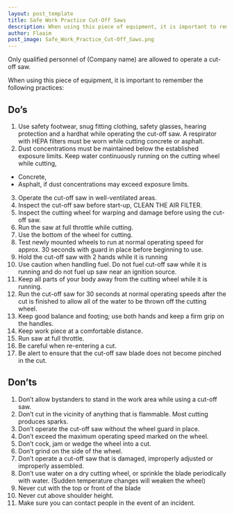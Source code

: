 ```yaml
---
layout: post_template
title: Safe Work Practice Cut-Off Saws
description: When using this piece of equipment, it is important to remember the following practices
author: Flaaim
post_image: Safe_Work_Practice_Cut-Off_Saws.png
---
```



Only qualified personnel of (Company name) are allowed to operate a cut-off saw.

When using this piece of equipment, it is important to remember the following practices:

## Do’s
1. Use safety footwear, snug fitting clothing, safety glasses, hearing protection and a hardhat while operating the cut-off saw.  A respirator with HEPA filters must be worn while cutting concrete or asphalt.
2. Dust concentrations must be maintained below the established exposure limits.  Keep water continuously running on the cutting wheel while cutting,
- Concrete,
- Asphalt, if dust concentrations may exceed exposure limits.
3. Operate the cut-off saw in well-ventilated areas.
4. Inspect the cut-off saw before start-up, CLEAN THE AIR FILTER.
5. Inspect the cutting wheel for warping and damage before using the cut-off saw.
6. Run the saw at full throttle while cutting.
7. Use the bottom of the wheel for cutting.
8. Test newly mounted wheels to run at normal operating speed for approx. 30 seconds with guard in place before beginning to use.
9. Hold the cut-off saw with 2 hands while it is running
10. Use caution when handling fuel.  Do not fuel cut-off saw while it is running and do not fuel up saw near an ignition source.
11. Keep all parts of your body away from the cutting wheel while it is running.
12. Run the cut-off saw for 30 seconds at normal operating speeds after the cut is finished to allow all of the water to be thrown off the cutting wheel.
13. Keep good balance and footing; use both hands and keep a firm grip on the handles.
14. Keep work piece at a comfortable distance.
15. Run saw at full throttle.
16. Be careful when re-entering a cut.
17. Be alert to ensure that the cut-off saw blade does not become pinched in the cut.

## Don’ts
1. Don’t allow bystanders to stand in the work area while using a cut-off saw.
2. Don’t cut in the vicinity of anything that is flammable.  Most cutting produces sparks.
3. Don’t operate the cut-off saw without the wheel guard in place.
4. Don’t exceed the maximum operating speed marked on the wheel.
5. Don’t cock, jam or wedge the wheel into a cut.
6. Don’t grind on the side of the wheel.
7. Don’t operate a cut-off saw that is damaged, improperly adjusted or improperly assembled.
8. Don’t use water on a dry cutting wheel, or sprinkle the blade periodically with water.  (Sudden temperature changes will weaken the wheel)
9. Never cut with the top or front of the blade
10. Never cut above shoulder height.
11. Make sure you can contact people in the event of an incident.







